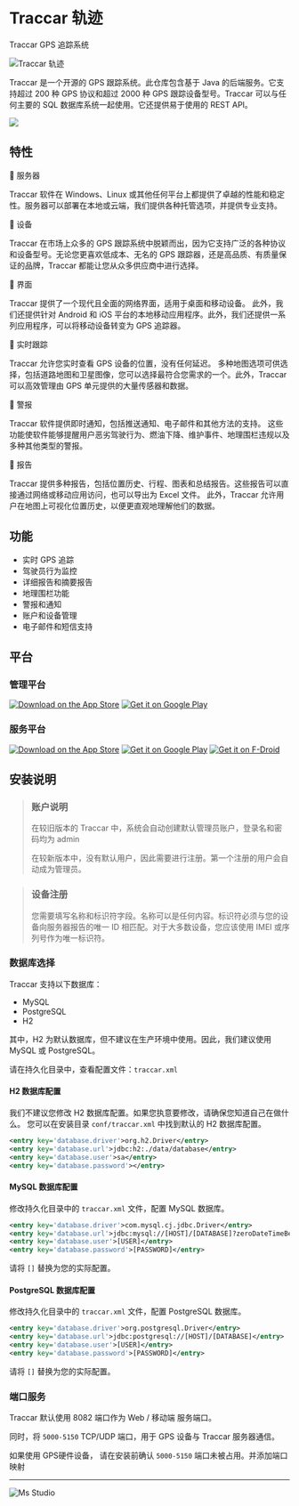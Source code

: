 # Traccar 轨迹

Traccar GPS 追踪系统

![Traccar 轨迹](https://file.lifebus.top/imgs/traccar_cover.png)

Traccar 是一个开源的 GPS 跟踪系统。此仓库包含基于 Java 的后端服务。它支持超过 200 种 GPS 协议和超过 2000 种 GPS
跟踪设备型号。Traccar 可以与任何主要的 SQL 数据库系统一起使用。它还提供易于使用的 REST API。

![](https://img.shields.io/badge/%E6%96%B0%E7%96%86%E8%90%8C%E6%A3%AE%E8%BD%AF%E4%BB%B6%E5%BC%80%E5%8F%91%E5%B7%A5%E4%BD%9C%E5%AE%A4-%E6%8F%90%E4%BE%9B%E6%8A%80%E6%9C%AF%E6%94%AF%E6%8C%81-blue)

## 特性

🚀 服务器

Traccar 软件在 Windows、Linux 或其他任何平台上都提供了卓越的性能和稳定性。服务器可以部署在本地或云端，我们提供各种托管选项，并提供专业支持。

🚀 设备

Traccar 在市场上众多的 GPS 跟踪系统中脱颖而出，因为它支持广泛的各种协议和设备型号。无论您更喜欢低成本、无名的 GPS
跟踪器，还是高品质、有质量保证的品牌，Traccar 都能让您从众多供应商中进行选择。

🚀 界面

Traccar 提供了一个现代且全面的网络界面，适用于桌面和移动设备。
此外，我们还提供针对 Android 和 iOS 平台的本地移动应用程序。此外，我们还提供一系列应用程序，可以将移动设备转变为 GPS 追踪器。

🚀 实时跟踪

Traccar 允许您实时查看 GPS 设备的位置，没有任何延迟。
多种地图选项可供选择，包括道路地图和卫星图像，您可以选择最符合您需求的一个。此外，Traccar 可以高效管理由 GPS 单元提供的大量传感器和数据。

🚀 警报

Traccar 软件提供即时通知，包括推送通知、电子邮件和其他方法的支持。
这些功能使软件能够提醒用户恶劣驾驶行为、燃油下降、维护事件、地理围栏违规以及多种其他类型的警报。

🚀 报告

Traccar 提供多种报告，包括位置历史、行程、图表和总结报告。这些报告可以直接通过网络或移动应用访问，也可以导出为 Excel 文件。
此外，Traccar 允许用户在地图上可视化位置历史，以便更直观地理解他们的数据。

## 功能

+ 实时 GPS 追踪
+ 驾驶员行为监控
+ 详细报告和摘要报告
+ 地理围栏功能
+ 警报和通知
+ 账户和设备管理
+ 电子邮件和短信支持

## 平台

### 管理平台

[![Download on the App Store](http://www.tananaev.com/badges/app-store.svg)](https://itunes.apple.com/app/traccar-manager/id1113966562) [![Get it on Google Play](http://www.tananaev.com/badges/google-play.svg)](https://play.google.com/store/apps/details?id=org.traccar.manager)

### 服务平台

[![Download on the App Store](http://www.tananaev.com/badges/app-store.svg)](https://itunes.apple.com/app/traccar-client/id843156974) [![Get it on Google Play](http://www.tananaev.com/badges/google-play.svg)](https://play.google.com/store/apps/details?id=org.traccar.client) [![Get it on F-Droid](http://www.tananaev.com/badges/f-droid.svg)](https://f-droid.org/repository/browse/?fdid=org.traccar.client)

## 安装说明

> ### 账户说明
>
> 在较旧版本的 Traccar 中，系统会自动创建默认管理员账户，登录名和密码均为 admin
>
> 在较新版本中，没有默认用户，因此需要进行注册。第一个注册的用户会自动成为管理员。

> ### 设备注册
>
> 您需要填写名称和标识符字段。名称可以是任何内容。标识符必须与您的设备向服务器报告的唯一 ID 相匹配。对于大多数设备，您应该使用
> IMEI 或序列号作为唯一标识符。

### 数据库选择

Traccar 支持以下数据库：

+ MySQL
+ PostgreSQL
+ H2

其中，H2 为默认数据库，但不建议在生产环境中使用。因此，我们建议使用 MySQL 或 PostgreSQL。

请在持久化目录中，查看配置文件：`traccar.xml`

#### H2 数据库配置

我们不建议您修改 H2 数据库配置。如果您执意要修改，请确保您知道自己在做什么。
您可以在安装目录 `conf/traccar.xml` 中找到默认的 H2 数据库配置。

```xml
<entry key='database.driver'>org.h2.Driver</entry>
<entry key='database.url'>jdbc:h2:./data/database</entry>
<entry key='database.user'>sa</entry>
<entry key='database.password'></entry>
```

#### MySQL 数据库配置

修改持久化目录中的 `traccar.xml` 文件，配置 MySQL 数据库。

```xml
<entry key='database.driver'>com.mysql.cj.jdbc.Driver</entry>
<entry key='database.url'>jdbc:mysql://[HOST]/[DATABASE]?zeroDateTimeBehavior=round&amp;serverTimezone=UTC&amp;allowPublicKeyRetrieval=true&amp;useSSL=false&amp;allowMultiQueries=true&amp;autoReconnect=true&amp;useUnicode=yes&amp;characterEncoding=UTF-8&amp;sessionVariables=sql_mode=''</entry>
<entry key='database.user'>[USER]</entry>
<entry key='database.password'>[PASSWORD]</entry>
```

请将 `[]` 替换为您的实际配置。

#### PostgreSQL 数据库配置

修改持久化目录中的 `traccar.xml` 文件，配置 PostgreSQL 数据库。

```xml
<entry key='database.driver'>org.postgresql.Driver</entry>
<entry key='database.url'>jdbc:postgresql://[HOST]/[DATABASE]</entry>
<entry key='database.user'>[USER]</entry>
<entry key='database.password'>[PASSWORD]</entry>
```

请将 `[]` 替换为您的实际配置。

### 端口服务

Traccar 默认使用 8082 端口作为 Web / 移动端 服务端口。

同时，将 `5000-5150` TCP/UDP 端口，用于 GPS 设备与 Traccar 服务器通信。

如果使用 GPS硬件设备， 请在安装前确认 `5000-5150` 端口未被占用。并添加端口映射

---

![Ms Studio](https://file.lifebus.top/imgs/ms_blank_001.png)
